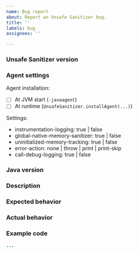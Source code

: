 ```yaml
---
name: Bug report
about: Report an Unsafe Sanitizer bug.
title: ''
labels: bug
assignees: ''

---
```


### Unsafe Sanitizer version
<!-- Version you are using, respectively Git commit hash, e.g. `ab12cd34` -->


### Agent settings

Agent installation:
- [ ] At JVM start (`-javaagent`)
- [ ] At runtime (`UnsafeSanitizer.installAgent(...)`)

Settings:
- instrumentation-logging: true | false
- global-native-memory-sanitizer: true | false
- uninitialized-memory-tracking: true | false
- error-action: none | throw | print | print-skip
- call-debug-logging: true | false


### Java version
<!-- Full output of `java -version` -->


### Description
<!-- Describe the bug you experienced -->


### Expected behavior
<!-- What behavior did you expect? -->


### Actual behavior
<!-- What happened instead? -->


### Example code
<!-- Provide a small self-contained code example for reproducing the bug -->
<!-- Add comments in the code to indicate where an unexpected error was thrown / where an expected error was missing -->
```java
...
```
